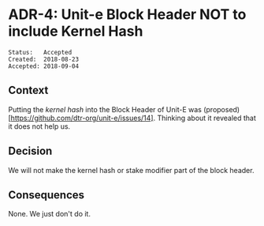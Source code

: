 # ADR-4: Unit-e Block Header NOT to include Kernel Hash

```
Status:   Accepted
Created:  2018-08-23
Accepted: 2018-09-04
```

## Context

Putting the *kernel hash* into the Block Header of Unit-E was
(proposed)[https://github.com/dtr-org/unit-e/issues/14]. Thinking
about it revealed that it does not help us.

## Decision

We will not make the kernel hash or stake modifier part of the block header.

## Consequences

None. We just don't do it.
